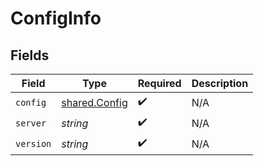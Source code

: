 # ConfigInfo


## Fields

| Field                                                 | Type                                                  | Required                                              | Description                                           |
| ----------------------------------------------------- | ----------------------------------------------------- | ----------------------------------------------------- | ----------------------------------------------------- |
| `config`                                              | [shared.Config](../../../sdk/models/shared/config.md) | :heavy_check_mark:                                    | N/A                                                   |
| `server`                                              | *string*                                              | :heavy_check_mark:                                    | N/A                                                   |
| `version`                                             | *string*                                              | :heavy_check_mark:                                    | N/A                                                   |